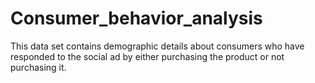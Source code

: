 # Consumer_behavior_analysis

This data set contains demographic details about consumers who have responded to the social ad by either purchasing the product or not purchasing it.
